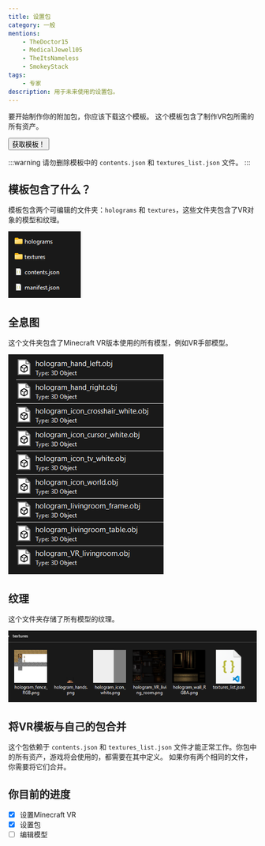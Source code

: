 ```yaml
---
title: 设置包
category: 一般
mentions:
    - TheDoctor15
    - MedicalJewel105
    - TheItsNameless
    - SmokeyStack
tags:
    - 专家
description: 用于未来使用的设置包。
---
```


要开始制作你的附加包，你应该下载这个模板。
这个模板包含了制作VR包所需的所有资产。

<Button link="https://github.com/Bedrock-OSS/wiki-addon/releases/download/download/vr_template.mcpack">
    获取模板！
</Button>

:::warning
请勿删除模板中的 `contents.json` 和 `textures_list.json` 文件。
:::

## 模板包含了什么？

模板包含两个可编辑的文件夹：`holograms` 和 `textures`，这些文件夹包含了VR对象的模型和纹理。

![](../assets/images/vr/setup/vr-template-contents.png)

## 全息图

这个文件夹包含了Minecraft VR版本使用的所有模型，例如VR手部模型。

![](../assets/images/vr/setup/vr-template-holograms.png)

## 纹理

这个文件夹存储了所有模型的纹理。

![](../assets/images/vr/setup/vr-template-textures.png)

## 将VR模板与自己的包合并

这个包依赖于 `contents.json` 和 `textures_list.json` 文件才能正常工作。你包中的所有资产，游戏将会使用的，都需要在其中定义。
如果你有两个相同的文件，你需要将它们合并。

## 你目前的进度

-   [x] 设置Minecraft VR
-   [x] 设置包
-   [ ] 编辑模型